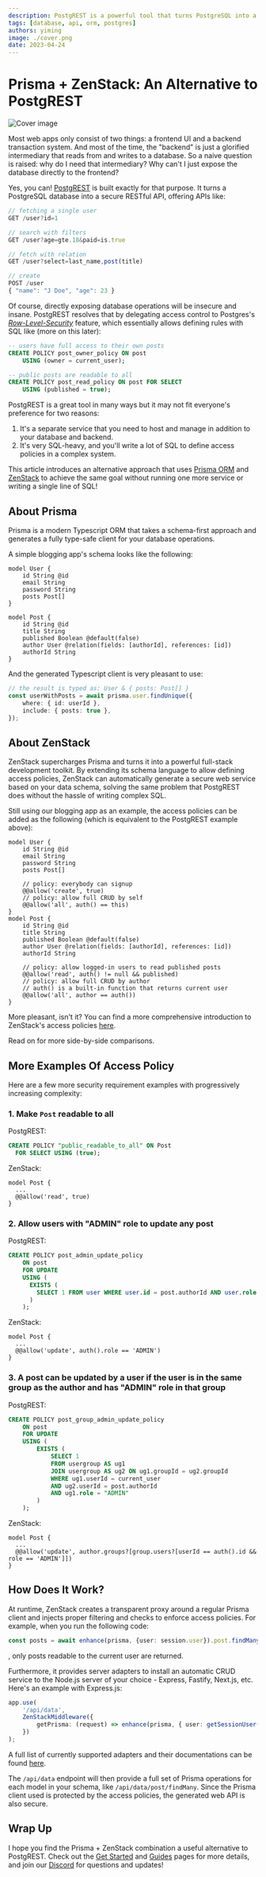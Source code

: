 ```yaml
---
description: PostgREST is a powerful tool that turns PostgreSQL into a secure RESTful API. However, its hard dependency on Postgres and a strong emphasis on SQL make it less suitable for some. This article introduces the combination of Prisma and ZenStack as an alternative.
tags: [database, api, orm, postgres]
authors: yiming
image: ./cover.png
date: 2023-04-24
---
```


# Prisma + ZenStack: An Alternative to PostgREST

![Cover image](cover.png)

Most web apps only consist of two things: a frontend UI and a backend transaction system. And most of the time, the "backend" is just a glorified intermediary that reads from and writes to a database. So a naive question is raised: why do I need that intermediary? Why can't I just expose the database directly to the frontend?

Yes, you can! [PostgREST](https://postgrest.org/) is built exactly for that purpose. <!-- truncate --> It turns a PostgreSQL database into a secure RESTful API, offering APIs like:

```ts
// fetching a single user
GET /user?id=1

// search with filters
GET /user?age=gte.18&paid=is.true

// fetch with relation
GET /user?select=last_name,post(title)

// create
POST /user
{ "name": "J Doe", "age": 23 }
```

Of course, directly exposing database operations will be insecure and insane. PostgREST resolves that by delegating access control to Postgres's [_Row-Level-Security_](https://www.postgresql.org/docs/current/ddl-rowsecurity.html) feature, which essentially allows defining rules with SQL like (more on this later):

```sql
-- users have full access to their own posts
CREATE POLICY post_owner_policy ON post
    USING (owner = current_user);

-- public posts are readable to all
CREATE POLICY post_read_policy ON post FOR SELECT
    USING (published = true);
```

PostgREST is a great tool in many ways but it may not fit everyone's preference for two reasons:

1. It's a separate service that you need to host and manage in addition to your database and backend.
1. It's very SQL-heavy, and you'll write a lot of SQL to define access policies in a complex system.

This article introduces an alternative approach that uses [Prisma ORM](https://www.prisma.io/) and [ZenStack](https://zenstack.dev) to achieve the same goal without running one more service or writing a single line of SQL!

## About Prisma

Prisma is a modern Typescript ORM that takes a schema-first approach and generates a fully type-safe client for your database operations.

A simple blogging app's schema looks like the following:

```zmodel
model User {
    id String @id
    email String
    password String
    posts Post[]
}

model Post {
    id String @id
    title String
    published Boolean @default(false)
    author User @relation(fields: [authorId], references: [id])
    authorId String
}
```

And the generated Typescript client is very pleasant to use:

```ts
// the result is typed as: User & { posts: Post[] }
const userWithPosts = await prisma.user.findUnique({
    where: { id: userId },
    include: { posts: true },
});
```

## About ZenStack

ZenStack supercharges Prisma and turns it into a powerful full-stack development toolkit. By extending its schema language to allow defining access policies, ZenStack can automatically generate a secure web service based on your data schema, solving the same problem that PostgREST does without the hassle of writing complex SQL.

Still using our blogging app as an example, the access policies can be added as the following (which is equivalent to the PostgREST example above):

```zmodel
model User {
    id String @id
    email String
    password String
    posts Post[]

    // policy: everybody can signup
    @@allow('create', true)
    // policy: allow full CRUD by self
    @@allow('all', auth() == this)
}
model Post {
    id String @id
    title String
    published Boolean @default(false)
    author User @relation(fields: [authorId], references: [id])
    authorId String

    // policy: allow logged-in users to read published posts
    @@allow('read', auth() != null && published)
    // policy: allow full CRUD by author
    // auth() is a built-in function that returns current user
    @@allow('all', author == auth())
}
```

More pleasant, isn't it? You can find a more comprehensive introduction to ZenStack's access policies [here](/docs/the-complete-guide/part1/access-policy/).

Read on for more side-by-side comparisons.

## More Examples Of Access Policy

Here are a few more security requirement examples with progressively increasing complexity:

### 1. Make `Post` readable to all

PostgREST:

```sql
CREATE POLICY "public_readable_to_all" ON Post
  FOR SELECT USING (true);
```

ZenStack:

```zmodel
model Post {
  ...
  @@allow('read', true)
}
```

### 2. Allow users with "ADMIN" role to update any post

PostgREST:

```sql
CREATE POLICY post_admin_update_policy
    ON post
    FOR UPDATE
    USING (
      EXISTS (
        SELECT 1 FROM user WHERE user.id = post.authorId AND user.role = 'ADMIN'
      )
    );
```

ZenStack:

```zmodel
model Post {
  ...
  @@allow('update', auth().role == 'ADMIN')
}
```

### 3. A post can be updated by a user if the user is in the same group as the author and has "ADMIN" role in that group

PostgREST:

```sql
CREATE POLICY post_group_admin_update_policy
    ON post
    FOR UPDATE
    USING (
        EXISTS (
            SELECT 1
            FROM usergroup AS ug1
            JOIN usergroup AS ug2 ON ug1.groupId = ug2.groupId
            WHERE ug1.userId = current_user
            AND ug2.userId = post.authorId
            AND ug1.role = "ADMIN"
        )
    );
```

ZenStack:

```zmodel
model Post {
  ...
  @@allow('update', author.groups?[group.users?[userId == auth().id && role == 'ADMIN']])
}
```

## How Does It Work?

At runtime, ZenStack creates a transparent proxy around a regular Prisma client and injects proper filtering and checks to enforce access policies. For example, when you run the following code:

```ts
const posts = await enhance(prisma, {user: session.user}).post.findMany();
```

, only posts readable to the current user are returned.

Furthermore, it provides server adapters to install an automatic CRUD service to the Node.js server of your choice - Express, Fastify, Next.js, etc. Here's an example with Express.js:

```ts
app.use(
    '/api/data',
    ZenStackMiddleware({
        getPrisma: (request) => enhance(prisma, { user: getSessionUser(request) }),
    })
);
```

A full list of currently supported adapters and their documentations can be found [here](/docs/category/server-adapters).

The `/api/data` endpoint will then provide a full set of Prisma operations for each model in your schema, like `/api/data/post/findMany`. Since the Prisma client used is protected by the access policies, the generated web API is also secure.

## Wrap Up

I hope you find the Prisma + ZenStack combination a useful alternative to PostgREST. Check out the [Get Started](/docs/quick-start) and [Guides](/docs/category/recipes) pages for more details, and join our [Discord](https://discord.gg/Ykhr738dUe) for questions and updates!
